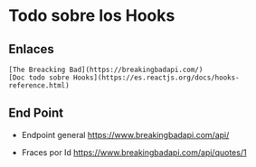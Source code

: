# Todo sobre los Hooks

## Enlaces

    [The Breacking Bad](https://breakingbadapi.com/)
    [Doc todo sobre Hooks](https://es.reactjs.org/docs/hooks-reference.html)

## End Point

- Endpoint general
      <https://www.breakingbadapi.com/api/>

- Fraces por Id
      <https://www.breakingbadapi.com/api/quotes/1>
